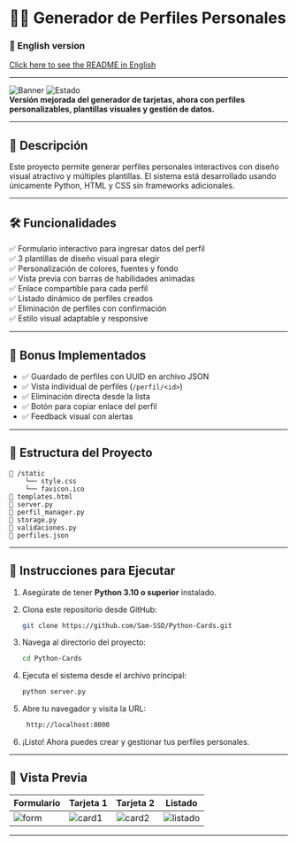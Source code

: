 # 🧑‍💻 Generador de Perfiles Personales

### 📘 English version

[Click here to see the README in English](README_EN.md)

---

![Banner](https://img.shields.io/badge/Python-3.12-blue?style=flat&logo=python) ![Estado](https://img.shields.io/badge/Proyecto-Completo-success)  
**Versión mejorada del generador de tarjetas, ahora con perfiles personalizables, plantillas visuales y gestión de datos.**

---

## 🎯 Descripción

Este proyecto permite generar perfiles personales interactivos con diseño visual atractivo y múltiples plantillas. El sistema está desarrollado usando únicamente Python, HTML y CSS sin frameworks adicionales.

---

## 🛠️ Funcionalidades

✅ Formulario interactivo para ingresar datos del perfil  
✅ 3 plantillas de diseño visual para elegir  
✅ Personalización de colores, fuentes y fondo  
✅ Vista previa con barras de habilidades animadas  
✅ Enlace compartible para cada perfil  
✅ Listado dinámico de perfiles creados  
✅ Eliminación de perfiles con confirmación  
✅ Estilo visual adaptable y responsive

---

## 🧩 Bonus Implementados

- ✅ Guardado de perfiles con UUID en archivo JSON
- ✅ Vista individual de perfiles (`/perfil/<id>`)
- ✅ Eliminación directa desde la lista
- ✅ Botón para copiar enlace del perfil
- ✅ Feedback visual con alertas

---

## 📂 Estructura del Proyecto

```
📁 /static
    └── style.css
    └── favicon.ico
📄 templates.html
📄 server.py
📄 perfil_manager.py
📄 storage.py
📄 validaciones.py
📄 perfiles.json
```

---

## 🚀 Instrucciones para Ejecutar

1. Asegúrate de tener **Python 3.10 o superior** instalado.
2. Clona este repositorio desde GitHub:

   ```bash
   git clone https://github.com/Sam-SSD/Python-Cards.git
   ```

3. Navega al directorio del proyecto:

   ```bash
   cd Python-Cards
   ```

4. Ejecuta el sistema desde el archivo principal:

   ```bash
   python server.py
   ```
5. Abre tu navegador y visita la URL:

   ```bash
    http://localhost:8000
    ```

6. ¡Listo! Ahora puedes crear y gestionar tus perfiles personales.
---

## 📸 Vista Previa

| Formulario | Tarjeta 1 | Tarjeta 2 | Listado |
|-----------|-----------|-----------|---------|
| ![form](https://imgur.com/formulario.png) | ![card1](https://imgur.com/card1.png) | ![card2](https://imgur.com/card2.png) | ![listado](https://imgur.com/listado.png) |

---
